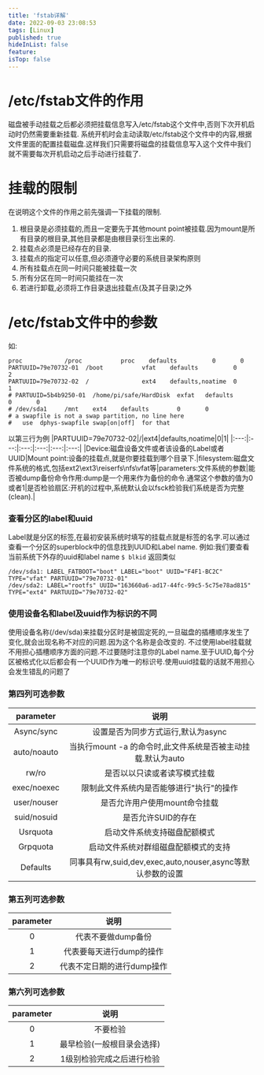 ```yaml
---
title: 'fstab详解'
date: 2022-09-03 23:08:53
tags: [Linux]
published: true
hideInList: false
feature: 
isTop: false
---
```


# /etc/fstab文件的作用

磁盘被手动挂载之后都必须把挂载信息写入/etc/fstab这个文件中,否则下次开机启动时仍然需要重新挂载.
系统开机时会主动读取/etc/fstab这个文件中的内容,根据文件里面的配置挂载磁盘.这样我们只需要将磁盘的挂载信息写入这个文件中我们就不需要每次开机启动之后手动进行挂载了.

# 挂载的限制

在说明这个文件的作用之前先强调一下挂载的限制.
1. 根目录是必须挂载的,而且一定要先于其他mount point被挂载.因为mount是所有目录的根目录,其他目录都是由根目录衍生出来的.
2. 挂载点必须是已经存在的目录.
3. 挂载点的指定可以任意,但必须遵守必要的系统目录架构原则
4. 所有挂载点在同一时间只能被挂载一次
5. 所有分区在同一时间只能挂在一次
6. 若进行卸载,必须将工作目录退出挂载点(及其子目录)之外

# /etc/fstab文件中的参数

如:
```
proc            /proc           proc    defaults          0       0
PARTUUID=79e70732-01  /boot           vfat    defaults          0       2
PARTUUID=79e70732-02  /               ext4    defaults,noatime  0       1
# PARTUUID=5b4b9250-01  /home/pi/safe/HardDisk  exfat   defaults        0       0
# /dev/sda1     /mnt    ext4    defaults        0       0
# a swapfile is not a swap partition, no line here
#   use  dphys-swapfile swap[on|off]  for that
```
以第三行为例
|PARTUUID=79e70732-02|/|ext4|defaults,noatime|0|1|
|:---:|:---:|:---:|:---:|:---:|:---:|
|Device:磁盘设备文件或者该设备的Label或者UUID|Mount point:设备的挂载点,就是你要挂载到哪个目录下.|filesystem:磁盘文件系统的格式,包括ext2\ext3\reiserfs\nfs\vfat等|parameters:文件系统的参数|能否被dump备份命令作用:dump是一个用来作为备份的命令.通常这个参数的值为0或者1|是否检验扇区:开机的过程中,系统默认会以fsck检验我们系统是否为完整(clean).|

### 查看分区的label和uuid

Label就是分区的标签,在最初安装系统时填写的挂载点就是标签的名字.可以通过查看一个分区的superblock中的信息找到UUID和Label name.
例如:我们要查看当前系统下外存的uuid和label name
`$ blkid`
返回类似
```
/dev/sda1: LABEL_FATBOOT="boot" LABEL="boot" UUID="F4F1-BC2C" TYPE="vfat" PARTUUID="79e70732-01"
/dev/sda2: LABEL="rootfs" UUID="163660a6-ad17-44fc-99c5-5c75e78ad815" TYPE="ext4" PARTUUID="79e70732-02"
```

### 使用设备名和label及uuid作为标识的不同

使用设备名称(/dev/sda)来挂载分区时是被固定死的,一旦磁盘的插槽顺序发生了变化,就会出现名称不对应的问题.因为这个名称是会改变的.
不过使用label挂载就不用担心插槽顺序方面的问题.不过要随时注意你的Label name.至于UUID,每个分区被格式化以后都会有一个UUID作为唯一的标识号.使用uuid挂载的话就不用担心会发生错乱的问题了

### 第四列可选参数

|parameter|说明|
|:---:|:---:|
|Async/sync|设置是否为同步方式运行,默认为async|
|auto/noauto|当执行mount -a 的命令时,此文件系统是否被主动挂载.默认为auto|
|rw/ro|是否以以只读或者读写模式挂载|
|exec/noexec|限制此文件系统内是否能够进行"执行"的操作|
|user/nouser|是否允许用户使用mount命令挂载|
|suid/nosuid|是否允许SUID的存在|
|Usrquota|启动文件系统支持磁盘配额模式|
|Grpquota|启动文件系统对群组磁盘配额模式的支持|
|Defaults|同事具有rw,suid,dev,exec,auto,nouser,async等默认参数的设置|

### 第五列可选参数

|parameter|说明|
|:---:|:---:|
|0|代表不要做dump备份|
|1|代表要每天进行dump的操作|
|2|代表不定日期的进行dump操作|

### 第六列可选参数

|parameter|说明|
|:---:|:---:|
|0|不要检验|
|1|最早检验(一般根目录会选择)|
|2|1级别检验完成之后进行检验|
